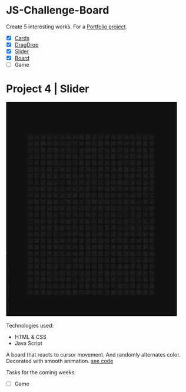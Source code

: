 # JS-Challenge-Board

Create 5 interesting works. For a [Portfolio project](https://github.com/AnastasiiaSorina/Portfolio-Project).
- [x] [Cards](https://github.com/AnastasiiaSorina/JS-Challenge-Cards)
- [x] [DragDrop](https://github.com/AnastasiiaSorina/JS-Challenge-DragDrop)
- [x] [Slider](https://github.com/AnastasiiaSorina/JS-Challenge-Slider/blob/main/IMG_4257%20(2).gif)
- [x] [Board](https://github.com/AnastasiiaSorina/JS-Challenge-Board)
- [ ] Game 

# Project 4 | Slider
![Illustration for the project](https://github.com/AnastasiiaSorina/JS-Challenge-Board/blob/main/imgBoard.gif)

Technologies used:
- HTML & CSS
- Java Script

A board that reacts to cursor movement. And randomly alternates color. Decorated with smooth animation.
[see code](https://jsfiddle.net/AnastasiiaSo/sak1nvpj/2/)

Tasks for the coming weeks:
- [ ] Game 
